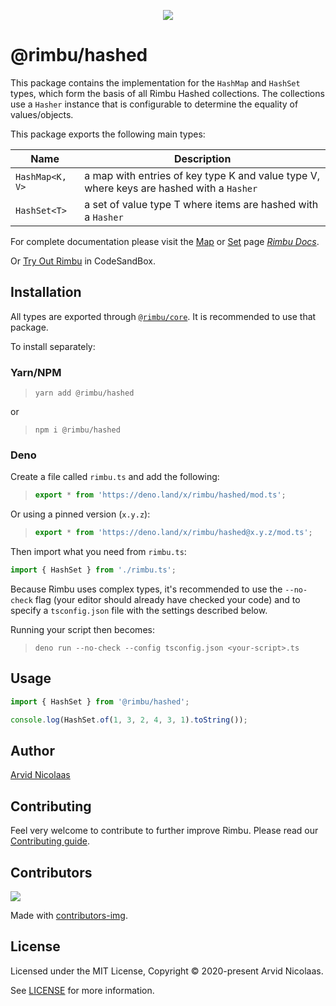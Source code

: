 <p align="center">
    <img src="https://github.com/rimbu-org/rimbu/raw/main/assets/rimbu_logo.svg" />
</p>

# @rimbu/hashed

This package contains the implementation for the `HashMap` and `HashSet` types, which form the basis of all Rimbu Hashed collections. The collections use a `Hasher` instance that is configurable to determine the equality of values/objects.

This package exports the following main types:

| Name            | Description                                                                              |
| --------------- | ---------------------------------------------------------------------------------------- |
| `HashMap<K, V>` | a map with entries of key type K and value type V, where keys are hashed with a `Hasher` |
| `HashSet<T>`    | a set of value type T where items are hashed with a `Hasher`                             |

For complete documentation please visit the [Map](https://rimbu.org/docs/collections/map) or [Set](https://rimbu.org/docs/collections/set) page _[Rimbu Docs](https://rimbu.org)_.

Or [Try Out Rimbu](https://codesandbox.io/s/github/vitoke/rimbu-sandbox/tree/main?previewwindow=console&view=split&editorsize=65&moduleview=1&module=/src/index.ts) in CodeSandBox.

## Installation

All types are exported through [`@rimbu/core`](../core). It is recommended to use that package.

To install separately:

### Yarn/NPM

> `yarn add @rimbu/hashed`

or

> `npm i @rimbu/hashed`

### Deno

Create a file called `rimbu.ts` and add the following:

> ```ts
> export * from 'https://deno.land/x/rimbu/hashed/mod.ts';
> ```

Or using a pinned version (`x.y.z`):

> ```ts
> export * from 'https://deno.land/x/rimbu/hashed@x.y.z/mod.ts';
> ```

Then import what you need from `rimbu.ts`:

```ts
import { HashSet } from './rimbu.ts';
```

Because Rimbu uses complex types, it's recommended to use the `--no-check` flag (your editor should already have checked your code) and to specify a `tsconfig.json` file with the settings described below.

Running your script then becomes:

> `deno run --no-check --config tsconfig.json <your-script>.ts`

## Usage

```ts
import { HashSet } from '@rimbu/hashed';

console.log(HashSet.of(1, 3, 2, 4, 3, 1).toString());
```

## Author

[Arvid Nicolaas](https://github.com/vitoke)

## Contributing

Feel very welcome to contribute to further improve Rimbu. Please read our [Contributing guide](../../CONTRIBUTING.md).

## Contributors

<img src = "https://contrib.rocks/image?repo=vitoke/iternal"/>

Made with [contributors-img](https://contrib.rocks).

## License

Licensed under the MIT License, Copyright © 2020-present Arvid Nicolaas.

See [LICENSE](./LICENSE) for more information.
